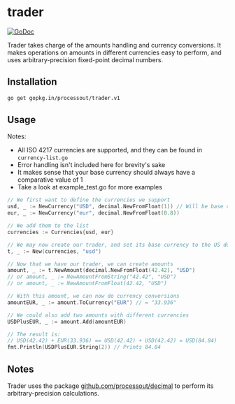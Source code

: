 # trader

[![GoDoc](https://godoc.org/github.com/ProcessOut/trader?status.svg)](https://godoc.org/github.com/ProcessOut/trader)

Trader takes charge of the amounts handling and currency conversions. It makes
operations on amounts in different currencies easy to perform, and uses
arbitrary-precision fixed-point decimal numbers.

## Installation

```bash
go get gopkg.in/processout/trader.v1
```

## Usage

Notes:

- All ISO 4217 currencies are supported, and they can be found in `currency-list.go`
- Error handling isn't included here for brevity's sake
- It makes sense that your base currency should always have a comparative value of 1
- Take a look at example_test.go for more examples

```go
// We first want to define the currencies we support
usd, _ := NewCurrency("USD", decimal.NewFromFloat(1)) // Will be base currency
eur, _ := NewCurrency("eur", decimal.NewFromFloat(0.8))

// We add them to the list
currencies := Currencies{usd, eur}

// We may now create our trader, and set its base currency to the US dollar
t, _ := New(currencies, "usd")

// Now that we have our trader, we can create amounts
amount, _ := t.NewAmount(decimal.NewFromFloat(42.42), "USD")
// or amount, _ := NewAmountFromString("42.42", "USD")
// or amount, _ := NewAmountFromFloat(42.42, "USD")

// With this amount, we can now do currency conversions
amountEUR, _ := amount.ToCurrency("EUR") // = "33.936"

// We could also add two amounts with different currencies
USDPlusEUR, _ := amount.Add(amountEUR)

// The result is:
// USD(42.42) + EUR(33.936) == USD(42.42) + USD(42.42) = USD(84.84)
fmt.Println(USDPlusEUR.String(2)) // Prints 84.84
```

## Notes

Trader uses the package [github.com/processout/decimal](github.com/processout/decimal)
to perform its arbitrary-precision calculations.
